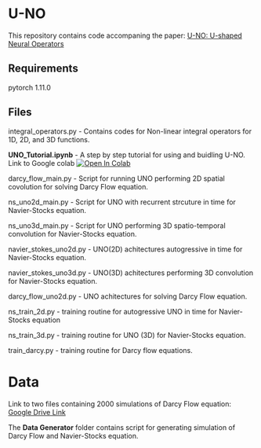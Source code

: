 # U-NO
This repository contains code accompaning the paper: [U-NO: U-shaped Neural Operators](https://arxiv.org/pdf/2204.11127.pdf)

## Requirements
pytorch 1.11.0

## Files

integral_operators.py - Contains codes for Non-linear integral operators for 1D, 2D, and 3D functions.

**UNO_Tutorial.ipynb** - A step by step tutorial for using and buidling U-NO. Link to Google colab [![Open In Colab](https://colab.research.google.com/assets/colab-badge.svg)](https://colab.research.google.com/drive/1f1WYsjAgIjJRFtfQYYnZCZsxl602MMPX?usp=sharing)

darcy_flow_main.py - Script for running UNO performing 2D spatial covolution for solving Darcy Flow equation. 

ns_uno2d_main.py - Script for UNO with recurrent strcuture in time for Navier-Stocks equation.

ns_uno3d_main.py - Script for UNO performing 3D spatio-temporal convolution for Navier-Stocks equation.

navier_stokes_uno2d.py - UNO(2D) achitectures autogressive in time for Navier-Stocks equation.

navier_stokes_uno3d.py - UNO(3D) achitectures performing 3D convolution for Navier-Stocks equation.

darcy_flow_uno2d.py - UNO achitectures for solving Darcy Flow equation.

ns_train_2d.py - training routine for autogressive UNO in time for Navier-Stocks equation

ns_train_3d.py - training routine for UNO (3D) for Navier-Stocks equation.

train_darcy.py - training routine for Darcy flow equations.


# Data

Link to two files containing 2000 simulations of Darcy Flow equation:
[Google Drive Link](https://drive.google.com/drive/folders/1y6j5sL4QrpKTMrlVAyN7bUlt785oQtOm?usp=sharing)

The **Data Generator** folder contains script for generating simulation of  Darcy Flow and Navier-Stocks equation.
